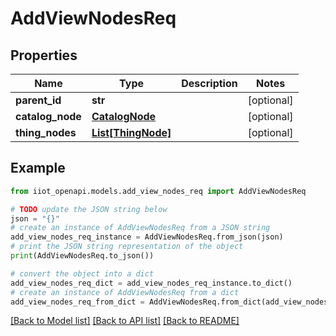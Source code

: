 # AddViewNodesReq


## Properties

Name | Type | Description | Notes
------------ | ------------- | ------------- | -------------
**parent_id** | **str** |  | [optional] 
**catalog_node** | [**CatalogNode**](CatalogNode.md) |  | [optional] 
**thing_nodes** | [**List[ThingNode]**](ThingNode.md) |  | [optional] 

## Example

```python
from iiot_openapi.models.add_view_nodes_req import AddViewNodesReq

# TODO update the JSON string below
json = "{}"
# create an instance of AddViewNodesReq from a JSON string
add_view_nodes_req_instance = AddViewNodesReq.from_json(json)
# print the JSON string representation of the object
print(AddViewNodesReq.to_json())

# convert the object into a dict
add_view_nodes_req_dict = add_view_nodes_req_instance.to_dict()
# create an instance of AddViewNodesReq from a dict
add_view_nodes_req_from_dict = AddViewNodesReq.from_dict(add_view_nodes_req_dict)
```
[[Back to Model list]](../README.md#documentation-for-models) [[Back to API list]](../README.md#documentation-for-api-endpoints) [[Back to README]](../README.md)


